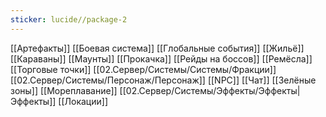 ```yaml
---
sticker: lucide//package-2
---
```

[[Артефакты]]
[[Боевая система]]
[[Глобальные события]]
[[Жильё]]
[[Караваны]]
[[Маунты]]
[[Прокачка]]
[[Рейды на боссов]]
[[Ремёсла]]
[[Торговые точки]]
[[02.Сервер/Системы/Системы/Фракции]]
[[02.Сервер/Системы/Персонаж/Персонаж]]
[[NPC]]
[[Чат]]
[[Зелёные зоны]]
[[Мореплавание]]
[[02.Сервер/Системы/Эффекты/Эффекты|Эффекты]]
[[Локации]]